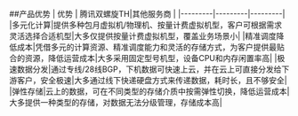 ##产品优势
| 优势 | 腾讯双螺旋TH|其他服务商 |
|---------|---------|---------|
|多元化计算|提供多种包月虚拟机/物理机、按量计费虚拟机型，客户可根据需求灵活选择合适机型|大多仅提供按量计费虚拟机型，覆盖业务场景小|
|精准调度降低成本|凭借多元的计算资源、精准调度能力和灵活的存储方式，为客户提供最贴合的资源，降低运营成本|大多采用固定型号机型，设备CPU和内存闲置率高|
|极速数据分发|通过专线/28线BGP，下机数据可快速上云，并在云上可直接分发给下游客户，安全极速|大多通过线下快递硬盘方式来传递数据，耗时长，且不够安全|
|弹性存储|云上的数据，可在不同类型的存储介质中按需弹性切换，降低运营成本|大多提供一种类型的存储，对数据无法分级管理，存储成本高|

